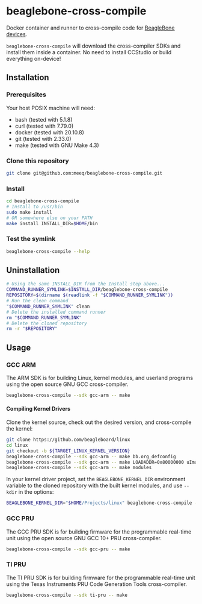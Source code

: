 # beaglebone-cross-compile

Docker container and runner to cross-compile code for [BeagleBone devices](https://beagleboard.org/bone).

`beaglebone-cross-compile` will download the cross-compiler SDKs and install them inside a container.
No need to install CCStudio or build everything on-device!

## Installation

### Prerequisites

Your host POSIX machine will need:

* bash (tested with 5.1.8)
* curl (tested with 7.79.0)
* docker (tested with 20.10.8)
* git (tested with 2.33.0)
* make (tested with GNU Make 4.3)

### Clone this repository

```sh
git clone git@github.com:meeq/beaglebone-cross-compile.git
```

### Install

```sh
cd beaglebone-cross-compile
# Install to /usr/bin
sudo make install
# OR somewhere else on your PATH
make install INSTALL_DIR=$HOME/bin
```

### Test the symlink

```sh
beaglebone-cross-compile --help
```

## Uninstallation

```sh
# Using the same INSTALL_DIR from the Install step above...
COMMAND_RUNNER_SYMLINK=$INSTALL_DIR/beaglebone-cross-compile
REPOSITORY=$(dirname $(readlink -f "$COMMAND_RUNNER_SYMLINK"))
# Run the clean command
"$COMMAND_RUNNER_SYMLINK" clean
# Delete the installed command runner
rm "$COMMAND_RUNNER_SYMLINK"
# Delete the cloned repository
rm -r "$REPOSITORY"
```

## Usage

### GCC ARM

The ARM SDK is for building Linux, kernel modules, and userland programs
using the open source GNU GCC cross-compiler.

```sh
beaglebone-cross-compile --sdk gcc-arm -- make
```

#### Compiling Kernel Drivers

Clone the kernel source, check out the desired version, and cross-compile the kernel:

```sh
git clone https://github.com/beagleboard/linux
cd linux
git checkout -b ${TARGET_LINUX_KERNEL_VERSION}
beaglebone-cross-compile --sdk gcc-arm -- make bb.org_defconfig
beaglebone-cross-compile --sdk gcc-arm -- make LOADADDR=0x80000000 uImage dtbs
beaglebone-cross-compile --sdk gcc-arm -- make modules
```

In your kernel driver project, set the `BEAGLEBONE_KERNEL_DIR` environment variable to the
cloned repository with the built kernel modules, and use `--kdir` in the options:

```sh
BEAGLEBONE_KERNEL_DIR="$HOME/Projects/linux" beaglebone-cross-compile --sdk gcc-arm --kdir -- make
```

### GCC PRU

The GCC PRU SDK is for building firmware for the programmable real-time unit
using the open source GNU GCC 10+ PRU cross-compiler.

```sh
beaglebone-cross-compile --sdk gcc-pru -- make
```

### TI PRU

The TI PRU SDK is for building firmware for the programmable real-time unit
using the Texas Instruments PRU Code Generation Tools cross-compiler.

```sh
beaglebone-cross-compile --sdk ti-pru -- make
```
